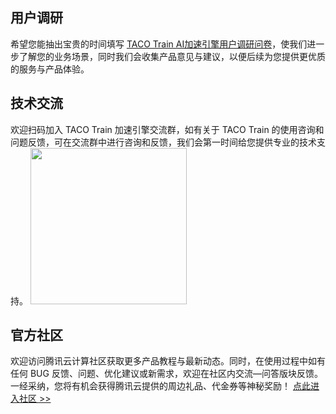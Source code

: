 

## 用户调研

希望您能抽出宝贵的时间填写 [TACO Train AI加速引擎用户调研问卷](https://wj.qq.com/s2/10194748/d2b9)，使我们进一步了解您的业务场景，同时我们会收集产品意见与建议，以便后续为您提供更优质的服务与产品体验。

## 技术交流

欢迎扫码加入 TACO Train 加速引擎交流群，如有关于 TACO Train 的使用咨询和问题反馈，可在交流群中进行咨询和反馈，我们会第一时间给您提供专业的技术支持。
<img src="https://qcloudimg.tencent-cloud.cn/raw/d713e40465d4562bbc2491c075755bdd.png" style="width:250px"/>


## 官方社区

欢迎访问腾讯云计算社区获取更多产品教程与最新动态。同时，在使用过程中如有任何 BUG 反馈、问题、优化建议或新需求，欢迎在社区内交流—问答版块反馈。一经采纳，您将有机会获得腾讯云提供的周边礼品、代金券等神秘奖励！
[点此进入社区 >>](https://computeinit.com/)
